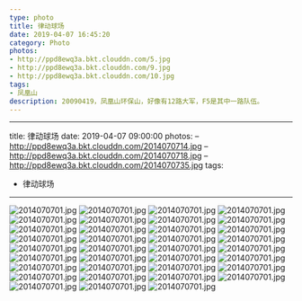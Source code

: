 ```yaml
---
type: photo
title: 律动球场
date: 2019-04-07 16:45:20
category: Photo
photos:
- http://ppd8ewq3a.bkt.clouddn.com/5.jpg
- http://ppd8ewq3a.bkt.clouddn.com/9.jpg
- http://ppd8ewq3a.bkt.clouddn.com/10.jpg
tags:
- 凤凰山
description: 20090419，凤凰山环保山，好像有12路大军，F5是其中一路队伍。
---
```

---
title: 律动球场
date: 2019-04-07 09:00:00
photos:
– http://ppd8ewq3a.bkt.clouddn.com/2014070714.jpg
– http://ppd8ewq3a.bkt.clouddn.com/2014070718.jpg
– http://ppd8ewq3a.bkt.clouddn.com/2014070735.jpg
tags:
 - 律动球场
---

![2014070701.jpg](http://ppd8ewq3a.bkt.clouddn.com/2014070701.jpg)
![2014070701.jpg](http://ppd8ewq3a.bkt.clouddn.com/2014070702.jpg)
![2014070701.jpg](http://ppd8ewq3a.bkt.clouddn.com/2014070703.jpg)
![2014070701.jpg](http://ppd8ewq3a.bkt.clouddn.com/2014070704.jpg)
![2014070701.jpg](http://ppd8ewq3a.bkt.clouddn.com/2014070705.jpg)
![2014070701.jpg](http://ppd8ewq3a.bkt.clouddn.com/2014070706.jpg)
![2014070701.jpg](http://ppd8ewq3a.bkt.clouddn.com/2014070707.jpg)
![2014070701.jpg](http://ppd8ewq3a.bkt.clouddn.com/2014070708.jpg)
![2014070701.jpg](http://ppd8ewq3a.bkt.clouddn.com/2014070709.jpg)
![2014070701.jpg](http://ppd8ewq3a.bkt.clouddn.com/2014070710.jpg)
![2014070701.jpg](http://ppd8ewq3a.bkt.clouddn.com/2014070711.jpg)
![2014070701.jpg](http://ppd8ewq3a.bkt.clouddn.com/2014070712.jpg)
![2014070701.jpg](http://ppd8ewq3a.bkt.clouddn.com/2014070713.jpg)
![2014070701.jpg](http://ppd8ewq3a.bkt.clouddn.com/2014070714.jpg)
![2014070701.jpg](http://ppd8ewq3a.bkt.clouddn.com/2014070715.jpg)
![2014070701.jpg](http://ppd8ewq3a.bkt.clouddn.com/2014070716.jpg)
![2014070701.jpg](http://ppd8ewq3a.bkt.clouddn.com/2014070717.jpg)
![2014070701.jpg](http://ppd8ewq3a.bkt.clouddn.com/2014070718.jpg)
![2014070701.jpg](http://ppd8ewq3a.bkt.clouddn.com/2014070719.jpg)
![2014070701.jpg](http://ppd8ewq3a.bkt.clouddn.com/2014070720.jpg)
![2014070701.jpg](http://ppd8ewq3a.bkt.clouddn.com/2014070721.jpg)
![2014070701.jpg](http://ppd8ewq3a.bkt.clouddn.com/2014070722.jpg)
![2014070701.jpg](http://ppd8ewq3a.bkt.clouddn.com/2014070723.jpg)
![2014070701.jpg](http://ppd8ewq3a.bkt.clouddn.com/2014070724.jpg)
![2014070701.jpg](http://ppd8ewq3a.bkt.clouddn.com/2014070725.jpg)
![2014070701.jpg](http://ppd8ewq3a.bkt.clouddn.com/2014070726.jpg)
![2014070701.jpg](http://ppd8ewq3a.bkt.clouddn.com/2014070727.jpg)
![2014070701.jpg](http://ppd8ewq3a.bkt.clouddn.com/2014070728.jpg)
![2014070701.jpg](http://ppd8ewq3a.bkt.clouddn.com/2014070729.jpg)
![2014070701.jpg](http://ppd8ewq3a.bkt.clouddn.com/2014070730.jpg)
![2014070701.jpg](http://ppd8ewq3a.bkt.clouddn.com/2014070731.jpg)
![2014070701.jpg](http://ppd8ewq3a.bkt.clouddn.com/2014070732.jpg)
![2014070701.jpg](http://ppd8ewq3a.bkt.clouddn.com/2014070733.jpg)
![2014070701.jpg](http://ppd8ewq3a.bkt.clouddn.com/2014070734.jpg)
![2014070701.jpg](http://ppd8ewq3a.bkt.clouddn.com/2014070735.jpg)
